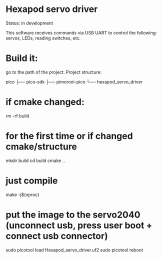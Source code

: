# Hexapod servo driver
Status: in development  

This software receives commands via USB UART to control the following: servos, LEDs, reading switches, etc.

# Build it:
go to the path of the project. Project structure:

pico
├── pico-sdk
├── pimoroni-pico
└── hexapod_servo_driver

# if cmake changed:
rm -rf build

# for the first time or if changed cmake/structure
mkdir build
cd build
cmake ..

# just compile
make -j$(nproc)

# put the image to the servo2040 (unconnect usb, press user boot + connect usb connector)
sudo picotool load Hexapod_servo_driver.uf2
sudo picotool reboot